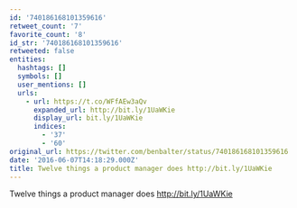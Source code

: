 ```yaml
---
id: '740186168101359616'
retweet_count: '7'
favorite_count: '8'
id_str: '740186168101359616'
retweeted: false
entities:
  hashtags: []
  symbols: []
  user_mentions: []
  urls:
    - url: https://t.co/WFfAEw3aQv
      expanded_url: http://bit.ly/1UaWKie
      display_url: bit.ly/1UaWKie
      indices:
        - '37'
        - '60'
original_url: https://twitter.com/benbalter/status/740186168101359616
date: '2016-06-07T14:18:29.000Z'
title: Twelve things a product manager does http://bit.ly/1UaWKie
---
```


Twelve things a product manager does http://bit.ly/1UaWKie